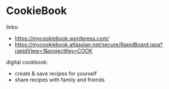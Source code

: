 # CookieBook
links:
- https://mycookiebook.wordpress.com/
- https://mycookiebook.atlassian.net/secure/RapidBoard.jspa?rapidView=1&projectKey=COOK

digital cookbook: 
- create & save recipes for yourself
- share recipes with family and friends
